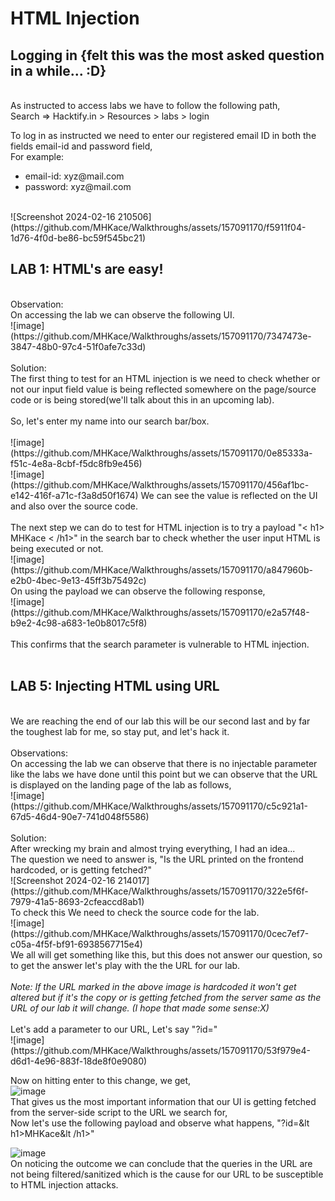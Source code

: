 # HTML Injection

<h2> Logging in {felt this was the most asked question in a while... :D}</h2> <br>
As instructed to access labs we have to follow the following path, <br>
Search => Hacktify.in > Resources > labs > login <br>

To log in as instructed we need to enter our registered email ID in both the fields email-id and password field, <br>
For example: 
<ul> <li>email-id: xyz@mail.com</li>
<li>password: xyz@mail.com</li> 
</ul><br>
![Screenshot 2024-02-16 210506](https://github.com/MHKace/Walkthroughs/assets/157091170/f5911f04-1d76-4f0d-be86-bc59f545bc21)
<br>

<h2> LAB 1: HTML's are easy!</h2> <br>
Observation: <br>
On accessing the lab we can observe the following UI. <br>
![image](https://github.com/MHKace/Walkthroughs/assets/157091170/7347473e-3847-48b0-97c4-51f0afe7c33d)
<br>
<br>
Solution: <br>
The first thing to test for an HTML injection is we need to check whether or not our input field value is being reflected somewhere on the page/source code or is being stored(we'll talk about this in an upcoming lab). <br><br>
So, let's enter my name into our search bar/box. <br><br>
![image](https://github.com/MHKace/Walkthroughs/assets/157091170/0e85333a-f51c-4e8a-8cbf-f5dc8fb9e456)
<br>
![image](https://github.com/MHKace/Walkthroughs/assets/157091170/456af1bc-e142-416f-a71c-f3a8d50f1674)
We can see the value is reflected on the UI and also over the source code. <br><br>
The next step we can do to test for HTML injection is to try a payload "&lt h1> MHKace &lt /h1>" in the search bar to check whether the user input HTML is being executed or not. <br>
![image](https://github.com/MHKace/Walkthroughs/assets/157091170/a847960b-e2b0-4bec-9e13-45ff3b75492c)
<br>On using the payload we can observe the following response,<br>
![image](https://github.com/MHKace/Walkthroughs/assets/157091170/e2a57f48-b9e2-4c98-a683-1e0b8017c5f8)
<br><br>
This confirms that the search parameter is vulnerable to HTML injection.<br><br>

<h2> LAB 5: Injecting HTML using URL</h2> <br>
We are reaching the end of our lab this will be our second last and by far the toughest lab for me, so stay put, and let's hack it. <br>
<br>
Observations: <br>
On accessing the lab we can observe that there is no injectable parameter like the labs we have done until this point but we can observe that the URL is displayed on the landing page of the lab as follows, <br>
![image](https://github.com/MHKace/Walkthroughs/assets/157091170/c5c921a1-67d5-46d4-90e7-741d048f5586)
<br>
<br>
Solution: <br>
After wrecking my brain and almost trying everything, I had an idea...<br>
The question we need to answer is, "Is the URL printed on the frontend hardcoded, or is getting fetched?"<br>
![Screenshot 2024-02-16 214017](https://github.com/MHKace/Walkthroughs/assets/157091170/322e5f6f-7979-41a5-8693-2cfeaccd8ab1) <br>
To check this We need to check the source code for the lab. <br>
![image](https://github.com/MHKace/Walkthroughs/assets/157091170/0cec7ef7-c05a-4f5f-bf91-6938567715e4) <br>
We all will get something like this, but this does not answer our question, so to get the answer let's play with the the URL for our lab. <br><br>
<i> Note: If the URL marked in the above image is hardcoded it won't get altered but if it's the copy or is getting fetched from the server same as the URL of our lab it will change. (I hope that made some sense:X) <br> </i> <br>
Let's add a parameter to our URL, Let's say "?id="<br>
![image](https://github.com/MHKace/Walkthroughs/assets/157091170/53f979e4-d6d1-4e96-883f-18de8f0e9080) <br>

Now on hitting enter to this change, we get, <br>
![image](https://github.com/MHKace/Walkthroughs/assets/157091170/cb3936c3-c3a6-477b-b459-93fde4a762f9) <br>
That gives us the most important information that our UI is getting fetched from the server-side script to the URL we search for, <br>
Now let's use the following payload and observe what happens, "?id=&lt h1>MHKace&lt /h1>" 
<br>

![image](https://github.com/MHKace/Walkthroughs/assets/157091170/f2ff51eb-6f76-4430-82bd-9d5d03787060) <br>
On noticing the outcome we can conclude that the queries in the URL are not being filtered/sanitized which is the cause for our URL to be susceptible to HTML injection attacks. <br>
